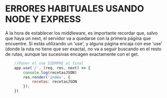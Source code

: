 # ERRORES HABITUALES USANDO NODE Y EXPRESS

A la hora de establecer los middleware, es importante recordar que, salvo que haya un next, el servidor va a quedarse con la primera página que encuentre. Si estás utilizando un 'use', y alguna página encaja con ese 'use' (donde la ruta no tiene que ser exacta), no va a seguir buscando en el resto de rutas, aunque las sucesivas encagen exactamente con el get.


```javascript
    //Poner el use SIEMPRE al final
    app.use('/', (req, res, next) => {
        console.log(recetasJSON)
        res.render('index', {
            recetas: recetasJSON
        });
    })
```